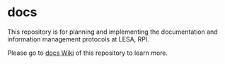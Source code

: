 # docs
This repository is for planning and implementing the documentation and information management protocols at LESA, RPI.

Please go to [docs Wiki](https://github.com/LESA-RPI/docs/wiki) of this repository to learn more.